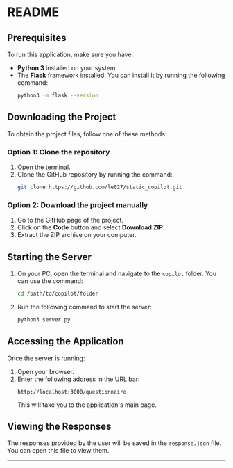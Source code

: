 # README

## Prerequisites
To run this application, make sure you have:
- **Python 3** installed on your system
- The **Flask** framework installed. You can install it by running the following command:
  ```bash
  python3 -m flask --version
  ```

## Downloading the Project
To obtain the project files, follow one of these methods:

### Option 1: Clone the repository
1. Open the terminal.
2. Clone the GitHub repository by running the command:
   ```bash
   git clone https://github.com/le027/static_copilot.git
   ```

### Option 2: Download the project manually
1. Go to the GitHub page of the project.
2. Click on the **Code** button and select **Download ZIP**.
3. Extract the ZIP archive on your computer.

## Starting the Server
1. On your PC, open the terminal and navigate to the `copilot` folder. You can use the command:
   ```bash
   cd /path/to/copilot/folder
   ```
3. Run the following command to start the server:
   ```bash
   python3 server.py
   ```

## Accessing the Application
Once the server is running:
1. Open your browser.
2. Enter the following address in the URL bar:
   ```
   http://localhost:3000/questionnaire
   ```
   This will take you to the application's main page.

## Viewing the Responses
The responses provided by the user will be saved in the `response.json` file. You can open this file to view them.

---